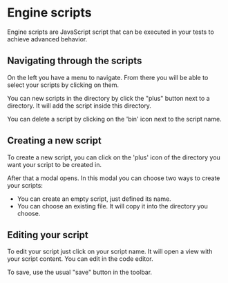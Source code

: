 # Engine scripts
Engine scripts are JavaScript script that can be executed in your tests to achieve advanced behavior.

## Navigating through the scripts
On the left you have a menu to navigate. From there you will be able to select your scripts by clicking on them.

You can new scripts in the directory by click the "plus" button next to a directory. It will add the script inside this directory.

You can delete a script by clicking on the 'bin' icon next to the script name.

## Creating a new script
To create a new script, you can click on the 'plus' icon of the directory you want your script to be created in.

After that a modal opens. In this modal you can choose two ways to create your scripts:
- You can create an empty script, just defined its name.
- You can choose an existing file. It will copy it into the directory you choose.

## Editing your script
To edit your script just click on your script name.
It will open a view with your script content. You can edit in the code editor.

To save, use the usual "save" button in the toolbar.